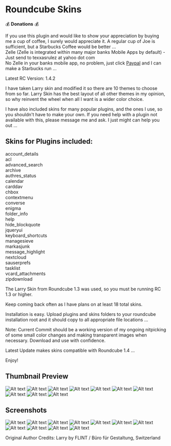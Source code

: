 # Roundcube Skins

:moneybag: **Donations** :moneybag:

If you use this plugin and would like to show your appreciation by buying me a cup of coffee, I surely would appreciate it. A regular cup of Joe is sufficient, but a Starbucks Coffee would be better ... \
Zelle (Zelle is integrated within many major banks Mobile Apps by default) - Just send to texxasrulez at yahoo dot com \
No Zelle in your banks mobile app, no problem, just click [Paypal](https://paypal.me/texxasrulez?locale.x=en_US) and I can make a Starbucks run ...


Latest RC Version: 1.4.2

I have taken Larry skin and modified it so there are 10 themes to choose from so far. Larry Skin has the best layout of all other themes in my opinion, so why reinvent the wheel when all I want is a wider color choice.

I have also included skins for many popular plugins, and the ones I use, so you shouldn't have to make your own. If you need help with a plugin not available with this, please message me and ask. I just might can help you out ... 

Skins for Plugins included:
-------
account_details\
acl\
advanced_search\
archive\
authres_status\
calendar\
carddav\
chbox\
contextmenu\
converse\
enigma\
folder_info\
help\
hide_blockquote\
jqueryui\
keyboard_shortcuts\
managesieve\
markasjunk\
message_highlight\
nextcloud\
sauserprefs\
tasklist\
vcard_attachments\
zipdownload

The Larry Skin from Roundcube 1.3 was used, so you must be running RC 1.3 or higher.

Keep coming back often as I have plans on at least 18 total skins.

Installation is easy. Upload plugins and skins folders to your roundcube installation root and it should copy to all appropriate file locations ... 

Note: Current Commit should be a working version of my ongoing nitpicking of some small color changes and making transparent images when necessary. Download and use with confidence.

Latest Update makes skins compatible with Roundcube 1.4 ...


Enjoy!

Thumbnail Preview
-----------

![Alt text](/skins/autumn-larry/thumbnail.png?raw=true "Autumn Larry")
![Alt text](/skins/black-larry/thumbnail.png?raw=true "Black Larry")
![Alt text](/skins/blue-larry/thumbnail.png?raw=true "Blue Larry")
![Alt text](/skins/green-larry/thumbnail.png?raw=true "Green Larry")
![Alt text](/skins/grey-larry/thumbnail.png?raw=true "Grey Larry")
![Alt text](/skins/pink-larry/thumbnail.png?raw=true "Pink Larry")
![Alt text](/skins/plata-larry/thumbnail.png?raw=true "Plata Larry")
![Alt text](/skins/summer-larry/thumbnail.png?raw=true "Summer Larry")
![Alt text](/skins/teal-larry/thumbnail.png?raw=true "Teal Larry")
![Alt text](/skins/violet-larry/thumbnail.png?raw=true "Violet Larry")


Screenshots
-----------

![Alt text](/skins/autumn-larry/images/autumn-mail.png?raw=true "Autumn Larry")
![Alt text](/skins/black-larry/images/black-mail.png?raw=true "Black Larry")
![Alt text](/skins/blue-larry/images/blue-mail.png?raw=true "Blue Larry")
![Alt text](/skins/blue-larry/images/blue-cal.png?raw=true "Blue Larry Calendar")
![Alt text](/skins/green-larry/images/green-mail.png?raw=true "Green Larry")
![Alt text](/skins/grey-larry/images/grey-mail.png?raw=true "Grey Larry")
![Alt text](/skins/pink-larry/images/pink-mail.png?raw=true "Pink Larry")
![Alt text](/skins/plata-larry/images/plata-mail.png?raw=true "Plata Larry")
![Alt text](/skins/summer-larry/images/summer-mail.png?raw=true "Summer Larry")
![Alt text](/skins/teal-larry/images/teal-mail.png?raw=true "Teal Larry")
![Alt text](/skins/violet-larry/images/violet-mail.png?raw=true "Violet Larry")


Original Author Credits:
Larry
by FLINT / Büro für Gestaltung, Switzerland

